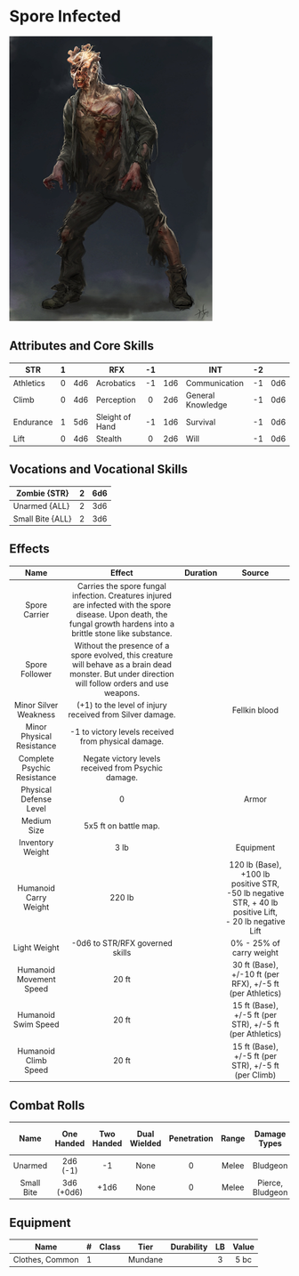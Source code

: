 # Spore Infected

![img](SporeInfected.png)

## Attributes and Core Skills

| STR       | 1 |    | RFX             | -1 |    | INT               | -2 |    |
| --------- | :-: | :-: | --------------- | :-: | :-: | ----------------- | :-: | :-: |
| Athletics | 0 | 4d6 | Acrobatics      | -1 | 1d6 | Communication     | -1 | 0d6 |
| Climb     | 0 | 4d6 | Perception      | 0 | 2d6 | General Knowledge | -1 | 0d6 |
| Endurance | 1 | 5d6 | Sleight of Hand | -1 | 1d6 | Survival          | -1 | 0d6 |
| Lift      | 0 | 4d6 | Stealth         | 0 | 2d6 | Will              | -1 | 0d6 |

## Vocations and Vocational Skills

| Zombie {STR}     | 2 | 6d6 |
| ---------------- | :-: | :-: |
| Unarmed {ALL}    | 2 | 3d6 |
| Small Bite {ALL} | 2 | 3d6 |

## Effects

|            Name            |                                                                                Effect                                                                                | Duration |                                                       Source                                                       |
| :-------------------------: | :-------------------------------------------------------------------------------------------------------------------------------------------------------------------: | :------: | :-----------------------------------------------------------------------------------------------------------------: |
|        Spore Carrier        | Carries the spore fungal infection. Creatures injured are infected with the spore disease. Upon death, the fungal growth hardens into a brittle stone like substance. |          |                                                                                                                    |
|       Spore Follower       |          Without the presence of a spore evolved, this creature will behave as a brain dead monster. But under direction will follow orders and use weapons.          |          |                                                                                                                    |
|    Minor Silver Weakness    |                                                     (+1) to the level of injury<br />received from Silver damage.                                                     |          |                                                    Fellkin blood                                                    |
|  Minor Physical Resistance  |                                                         -1 to victory levels received from physical damage.                                                         |          |                                                                                                                    |
| Complete Psychic Resistance |                                                          Negate victory levels received from  Psychic damage.                                                          |          |                                                                                                                    |
|   Physical Defense Level   |                                                                                   0                                                                                   |          |                                                        Armor                                                        |
|         Medium Size         |                                                                         5x5 ft on battle map.                                                                         |          |                                                                                                                    |
|      Inventory Weight      |                                                                                 3 lb                                                                                 |          |                                                      Equipment                                                      |
|    Humanoid Carry Weight    |                                                                                220 lb                                                                                |          | 120 lb (Base), +100 lb positive STR,<br />-50 lb negative STR, + 40 lb positive Lift,<br />- 20 lb negative Lift |
|        Light Weight        |                                                                    -0d6 to STR/RFX governed skills                                                                    |          |                                              0% - 25% of carry weight                                              |
|   Humanoid Movement Speed   |                                                                                 20 ft                                                                                 |          |                                30 ft (Base), +/-10 ft (per RFX), +/-5 ft (per Athletics)                                |
|     Humanoid Swim Speed     |                                                                                 20 ft                                                                                 |          |                              15 ft (Base), +/-5 ft (per STR), +/-5 ft (per Athletics)                              |
|    Humanoid Climb Speed    |                                                                                 20 ft                                                                                 |          |                                15 ft (Base), +/-5 ft (per STR), +/-5 ft (per Climb)                                |

## Combat Rolls

|    Name    | One<br />Handed | Two<br />Handed | Dual<br />Wielded | Penetration | Range | Damage<br />Types | Engageable<br />Opponents | Area Of<br />Effect | Resource<br />Class |
| :--------: | :-------------: | :-------------: | :---------------: | :---------: | :---: | :---------------: | :-----------------------: | :-----------------: | :-----------------: |
|  Unarmed  |  2d6<br />(-1)  |       -1       |       None       |      0      | Melee |     Bludgeon     |           Rapid           |        None        |        None        |
| Small Bite | 3d6<br />(+0d6) |      +1d6      |       None       |      0      | Melee | Pierce, Bludgeon |          Focused          |        None        |        None        |

## Equipment

| Name            | # | Class |  Tier  | Durability | LB | Value |
| --------------- | :-: | :---: | :-----: | :--------: | :-: | :---: |
| Clothes, Common | 1 |  | Mundane |            | 3 | 5 bc |
